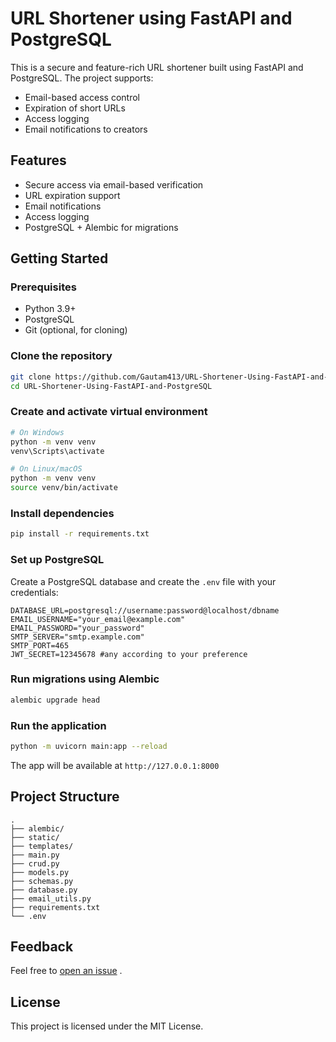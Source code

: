
# URL Shortener using FastAPI and PostgreSQL

This is a secure and feature-rich URL shortener built using FastAPI and PostgreSQL. The project supports:
- Email-based access control
- Expiration of short URLs
- Access logging
- Email notifications to creators

## Features

- Secure access via email-based verification
- URL expiration support
- Email notifications
- Access logging
- PostgreSQL + Alembic for migrations

## Getting Started

### Prerequisites

- Python 3.9+
- PostgreSQL
- Git (optional, for cloning)

### Clone the repository

```bash
git clone https://github.com/Gautam413/URL-Shortener-Using-FastAPI-and-PostgreSQL.git
cd URL-Shortener-Using-FastAPI-and-PostgreSQL
```

### Create and activate virtual environment

```bash
# On Windows
python -m venv venv
venv\Scripts\activate
```

```bash
# On Linux/macOS
python -m venv venv
source venv/bin/activate
```

### Install dependencies

```bash
pip install -r requirements.txt
```

### Set up PostgreSQL

Create a PostgreSQL database and create the `.env` file with your credentials:

```
DATABASE_URL=postgresql://username:password@localhost/dbname
EMAIL_USERNAME="your_email@example.com"
EMAIL_PASSWORD="your_password"
SMTP_SERVER="smtp.example.com"
SMTP_PORT=465
JWT_SECRET=12345678 #any according to your preference
```

### Run migrations using Alembic

```bash
alembic upgrade head
```

### Run the application

```bash
python -m uvicorn main:app --reload
```

The app will be available at `http://127.0.0.1:8000`

## Project Structure
```
.
├── alembic/
├── static/
├── templates/
├── main.py
├── crud.py
├── models.py
├── schemas.py
├── database.py
├── email_utils.py
├── requirements.txt
└── .env
```

## Feedback
Feel free to [open an issue](https://github.com/Gautam413/URL-Shortener-Using-FastAPI-and-PostgreSQL/issues) .

## License
This project is licensed under the MIT License.

